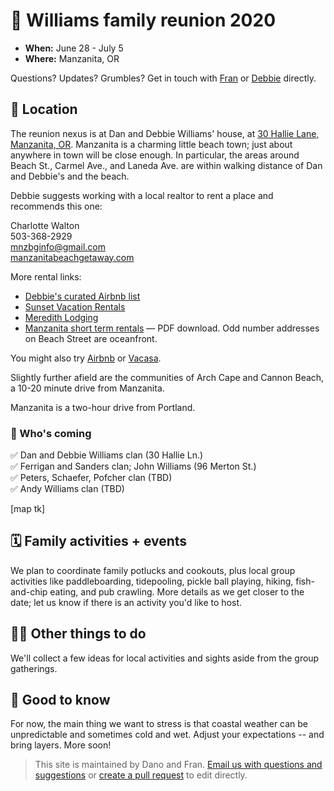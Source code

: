 # 🎉 Williams family reunion 2020 

- **When:** June 28 - July 5
- **Where:** Manzanita, OR

Questions? Updates? Grumbles? Get in touch with [Fran](mailto:francesduncan@gmail.com) or [Debbie](mailto:dswdow@mac.com) directly.


## 📍 Location

The reunion nexus is at Dan and Debbie Williams' house, at [30 Hallie Lane, Manzanita, OR](https://goo.gl/maps/EYK9GneynYkbYz5w9). Manzanita is a charming little beach town; just about anywhere in town will be close enough. In particular, the areas around Beach St., Carmel Ave., and Laneda Ave. are within walking distance of Dan and Debbie's and the beach.

Debbie suggests working with a local realtor to rent a place and recommends this one:

Charlotte Walton  
503-368-2929  
mnzbginfo@gmail.com  
[manzanitabeachgetaway.com](http://manzanitabeachgetaway.com)

More rental links:

- [Debbie's curated Airbnb list](https://abnb.me/pT8DS27XVZ)
- [Sunset Vacation Rentals](https://www.ssvr.com/)
- [Meredith Lodging](https://www.meredithlodging.com/manzanita-vacation-rental-properties#q=sm_nid%24rc_core_term_locations%24name%3A%22Manzanita%22&sort=random_1568268000%20asc&rows=360)
- [Manzanita short term rentals](https://ci.manzanita.or.us/_docs/STRListing/2019/WEBSITE-8-27-2019%20STR-BY%20ADDRESS.pdf) — PDF download. Odd number addresses on Beach Street are oceanfront.

You might also try [Airbnb](https://www.airbnb.com/s/Manzanita--OR) or [Vacasa](https://www.vacasa.com/usa/Oregon/Manzanita/).

Slightly further afield are the communities of Arch Cape and Cannon Beach, a 10-20 minute drive from Manzanita.

Manzanita is a two-hour drive from Portland.

### 🙋 Who's coming

✅ Dan and Debbie Williams clan (30 Hallie Ln.)  
✅ Ferrigan and Sanders clan; John Williams (96 Merton St.)  
✅ Peters, Schaefer, Pofcher clan (TBD)  
✅ Andy Williams clan (TBD)  

[map tk]


## 🗓️ Family activities + events

We plan to coordinate family potlucks and cookouts, plus local group activities like paddleboarding, tidepooling, pickle ball playing, hiking, fish-and-chip eating, and pub crawling. More details as we get closer to the date; let us know if there is an activity you'd like to host.

## 🏄‍♀️ Other things to do

We'll collect a few ideas for local activities and sights aside from the group gatherings.

## 🤔 Good to know

For now, the main thing we want to stress is that coastal weather can be unpredictable and sometimes cold and wet. Adjust your expectations -- and bring layers. More soon!


> This site is maintained by Dano and Fran. [Email us with questions and suggestions](mailto:francesduncan@gmail.com) or [create a pull request](https://github.com/frangrit/williamsreunion2020.github.io/) to edit directly.





